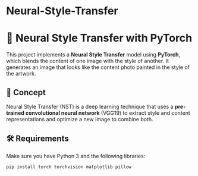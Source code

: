 # Neural-Style-Transfer
# 🎨 Neural Style Transfer with PyTorch

This project implements a **Neural Style Transfer** model using **PyTorch**, which blends the content of one image with the style of another. It generates an image that looks like the content photo painted in the style of the artwork.

## 🧠 Concept

Neural Style Transfer (NST) is a deep learning technique that uses a **pre-trained convolutional neural network** (VGG19) to extract style and content representations and optimize a new image to combine both.

## 🛠️ Requirements

Make sure you have Python 3 and the following libraries:

```bash
pip install torch torchvision matplotlib pillow
